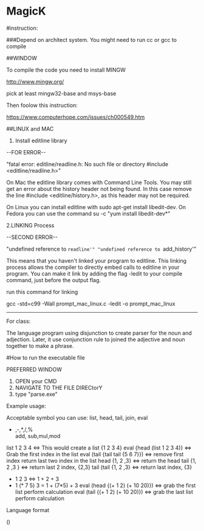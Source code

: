 # MagicK


#instruction:


###Depend on architect system. You might need to run cc or gcc to compile



##WINDOW

To compile the code you need to install MINGW

http://www.mingw.org/

 pick at least mingw32-base and msys-base
 
 Then foolow this instruction:
 
 https://www.computerhope.com/issues/ch000549.htm




##LINUX and MAC


1. Install editline library


--FOR ERROR--


"fatal error: editline/readline.h: No such file or directory #include <editline/readline.h>"


On Mac the editline library comes with Command Line Tools. You may still get an error about the history header not being found. In this case remove the line #include <editline/history.h>, as this header may not be required.

On Linux you can install editline with sudo apt-get install libedit-dev. On Fedora you can use the command su -c "yum install libedit-dev*"

2.LINKING Process

--SECOND ERROR--

"undefined reference to `readline'"
"undefined reference to `add_history'"

This means that you haven't linked your program to editline. This linking process allows the compiler to directly embed calls to editline in your program. 
You can make it link by adding the flag -ledit to your compile command, just before the output flag.

run this command for linking

gcc -std=c99 -Wall prompt_mac_linux.c -ledit -o prompt_mac_linux


-----------

For class:

The language program using disjunction to create parser for the noun and adjection. Later, it use conjunction rule to joined the adjective and noun together to make a phrase.



#How to run the executable file

PREFERRED WINDOW 

1. OPEN your CMD 
2. NAVIGATE TO THE FILE DIRECtorY
3. type "parse.exe"

Example usage:

Acceptable symbol you can use:
list, head, tail, join, eval		         
+ ,-,*,/,% 											 
add, sub,mul,mod    
         
		 
list 1 2 3 4 <=> This would create a list {1 2 3 4}
eval {head (list 1 2 3 4)} <=> Grab the first index in the list
eval (tail {tail tail {5 6 7}}) <=> remove first index return last two index in the list
head {1, 2 ,3} <=> return the head
tail {1, 2 ,3 } <=> return last 2 index, {2,3}
tail (tail {1, 2 ,3} <=> return last index, {3}
+ 1 2 3 <=> 1 + 2 + 3
+ 1 (* 7 5) 3 = 1 + (7*5) + 3
eval (head {(+ 1 2) (+ 10 20)}) <=> grab the first list perform calculation
eval (tail {(+ 1 2) (+ 10 20)}) <=> grab the last list perform calculation

Language format

<symbol> <expr> ()

